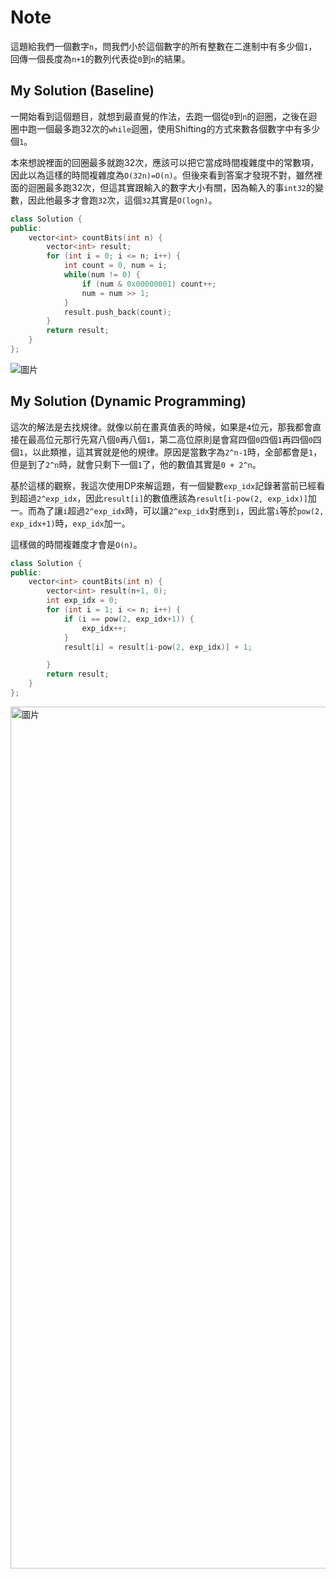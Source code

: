 # Note

這題給我們一個數字`n`，問我們小於這個數字的所有整數在二進制中有多少個`1`，回傳一個長度為`n+1`的數列代表從`0`到`n`的結果。

## My Solution (Baseline)

一開始看到這個題目，就想到最直覺的作法，去跑一個從`0`到`n`的迴圈，之後在迴圈中跑一個最多跑32次的`while`迴圈，使用Shifting的方式來數各個數字中有多少個`1`。

本來想說裡面的回圈最多就跑32次，應該可以把它當成時間複雜度中的常數項，因此以為這樣的時間複雜度為`O(32n)=O(n)`。但後來看到答案才發現不對，雖然裡面的迴圈最多跑32次，但這其實跟輸入的數字大小有關，因為輸入的事`int32`的變數，因此他最多才會跑`32`次，這個`32`其實是`O(logn)`。

```cpp
class Solution {
public:
    vector<int> countBits(int n) {
        vector<int> result;
        for (int i = 0; i <= n; i++) {
            int count = 0, num = i;
            while(num != 0) {
                if (num & 0x00000001) count++;
                num = num >> 1;
            }
            result.push_back(count);
        }
        return result;
    }
};
```

![圖片](https://user-images.githubusercontent.com/55487740/202842514-ac1d7fd4-47b7-436c-9ae5-eaac44bf1d89.png)

## My Solution (Dynamic Programming)

這次的解法是去找規律。就像以前在畫真值表的時候，如果是`4`位元，那我都會直接在最高位元那行先寫八個`0`再八個`1`，第二高位原則是會寫四個`0`四個`1`再四個`0`四個`1`，以此類推，這其實就是他的規律。原因是當數字為`2^n-1`時，全部都會是`1`，但是到了`2^n`時，就會只剩下一個`1`了，他的數值其實是`0 + 2^n`。

基於這樣的觀察，我這次使用DP來解這題，有一個變數`exp_idx`記錄著當前已經看到超過`2^exp_idx`，因此`result[i]`的數值應該為`result[i-pow(2, exp_idx)]`加一。而為了讓`i`超過`2^exp_idx`時，可以讓`2^exp_idx`對應到`i`，因此當`i`等於`pow(2, exp_idx+1)`時，`exp_idx`加一。

這樣做的時間複雜度才會是`O(n)`。

```cpp
class Solution {
public:
    vector<int> countBits(int n) {
        vector<int> result(n+1, 0);
        int exp_idx = 0;
        for (int i = 1; i <= n; i++) {
            if (i == pow(2, exp_idx+1)) {
                exp_idx++;
            }
            result[i] = result[i-pow(2, exp_idx)] + 1;

        }
        return result;
    }
};
```
<img width="1379" alt="圖片" src="https://user-images.githubusercontent.com/55487740/202843505-59ecbb48-802e-405a-964b-e5e6ed42e58c.png">
